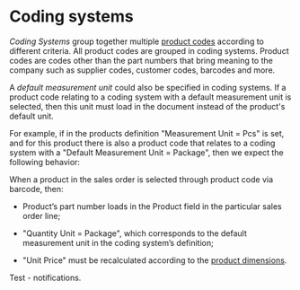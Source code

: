# Coding systems 

*Coding Systems* group together multiple [product codes](product-codes.md) according to different criteria. All product codes are grouped in coding systems. Product codes are codes other than the part numbers that bring meaning to the company such as supplier codes, customer codes, barcodes and more. 

A *default measurement unit* could also be specified in coding systems. If a product code relating to a coding system with a default measurement unit is selected, then this unit must load in the document instead of the product's default unit. 

For example, if in the products definition "Measurement Unit = Pcs" is set, and for this product there is also a product code that relates to a coding system with a "Default Measurement Unit = Package", then we expect the following behavior: 

When a product in the sales order is selected through product code via barcode, then: 

-  Product’s part number loads in the Product field in the particular sales order line; 

- "Quantity Unit = Package", which corresponds to the default measurement unit in the coding system’s definition; 

- "Unit Price" must be recalculated according to the [product dimensions](product-dimensions.md).

Test - notifications.

